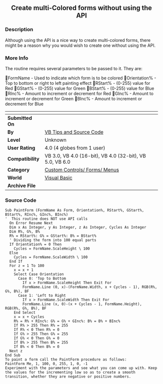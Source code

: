 ﻿<div align="center">

## Create multi\-Colored forms without using the API


</div>

### Description

Although using the API is a nice way to create multi-colored forms, there might be a reason why you would wish to create one without using the API.
 
### More Info
 
The routine requires several parameters to be passed to it. They are:

FormName - Used to indicate which form is to be colored Orientation% - Top to bottom or right to left painting effect RStart% - (0-255) value for Red GStart% - (0-255) value for Green BStart% - (0-255) value for Blue RInc% - Amount to increment or decrement for Red GInc% - Amount to increment or decrement for Green BInc% - Amount to increment or decrement for Blue


<span>             |<span>
---                |---
**Submitted On**   |
**By**             |[VB Tips and Source Code](https://github.com/Planet-Source-Code/PSCIndex/blob/master/ByAuthor/vb-tips-and-source-code.md)
**Level**          |Unknown
**User Rating**    |4.0 (4 globes from 1 user)
**Compatibility**  |VB 3\.0, VB 4\.0 \(16\-bit\), VB 4\.0 \(32\-bit\), VB 5\.0, VB 6\.0
**Category**       |[Custom Controls/ Forms/  Menus](https://github.com/Planet-Source-Code/PSCIndex/blob/master/ByCategory/custom-controls-forms-menus__1-4.md)
**World**          |[Visual Basic](https://github.com/Planet-Source-Code/PSCIndex/blob/master/ByWorld/visual-basic.md)
**Archive File**   |[](https://github.com/Planet-Source-Code/vb-tips-and-source-code-create-multi-colored-forms-without-using-the-api__1-157/archive/master.zip)





### Source Code

```
Sub PaintForm (FormName As Form, Orientation%, RStart%, GStart%, BStart%, RInc%, GInc%, BInc%)
'  This routine does NOT use API calls
  On Error Resume Next
  Dim x As Integer, y As Integer, z As Integer, Cycles As Integer
  Dim R%, G%, B%
  R% = RStart%: G% = GStart%: B% = BStart%
  ' Dividing the form into 100 equal parts
  If Orientation% = 0 Then
    Cycles = FormName.ScaleHeight \ 100
  Else
    Cycles = FormName.ScaleWidth \ 100
  End If
  For z = 1 To 100
    x = x + 1
    Select Case Orientation
      Case 0: 'Top to Bottom
        If x > FormName.ScaleHeight Then Exit For
        FormName.Line (0, x)-(FormName.Width, x + Cycles - 1), RGB(R%, G%, B%), BF
      Case 1: 'Left to Right
        If x > FormName.ScaleWidth Then Exit For
        FormName.Line (x, 0)-(x + Cycles - 1, FormName.Height), RGB(R%, G%, B%), BF
    End Select
    x = x + Cycles
    R% = R% + RInc%: G% = G% + GInc%: B% = B% + BInc%
    If R% > 255 Then R% = 255
    If R% < 0 Then R% = 0
    If G% > 255 Then G% = 255
    If G% < 0 Then G% = 0
    If B% > 255 Then B% = 255
    If B% < 0 Then B% = 0
  Next z
End Sub
To paint a form call the PaintForm procedure as follows:
PaintForm Me, 1, 100, 0, 255, 1, 0, -1
Experiment with the parameters and see what you can come up with. Keep the values for the incrementing low so as to create a smooth transition, whether they are negative or positive numbers.
```

